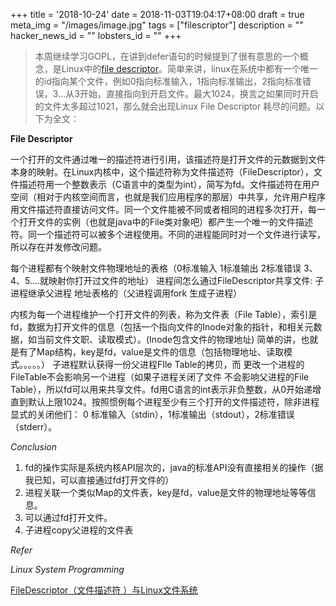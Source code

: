 +++
title = '2018-10-24'
date = 2018-11-03T19:04:17+08:00
draft = true
meta_img = "/images/image.jpg"
tags = ["filescriptor"]
description = ""
hacker_news_id = ""
lobsters_id = ""
+++

> 本周继续学习GOPL，在讲到defer语句的时候提到了很有意思的一个概念，是Linux中的[file descriptor](https://en.wikipedia.org/wiki/File_descriptor)。简单来讲，linux在系统中都有一个唯一的id指向某个文件，例如0指向标准输入，1指向标准输出，2指向标准错误，3...从3开始，直接指向到开启文件。最大1024，换言之如果同时开启的文件太多超过1021，那么就会出现Linux File Descriptor 耗尽的问题。以下为全文：

**File Descriptor**

一个打开的文件通过唯一的描述符进行引用，该描述符是打开文件的元数据到文件本身的映射。在Linux内核中，这个描述符称为文件描述符（FileDescriptor），文件描述符用一个整数表示（C语言中的类型为int），简写为fd。文件描述符在用户空间（相对于内核空间而言，也就是我们应用程序的那层）中共享，允许用户程序用文件描述符直接访问文件。同一个文件能被不同或者相同的进程多次打开，每一个打开文件的实例（也就是java中的File类对象吧）都产生一个唯一的文件描述符。同一个描述符可以被多个进程使用。不同的进程能同时对一个文件进行读写，所以存在并发修改问题。

每个进程都有个映射文件物理地址的表格（0标准输入 1标准输出 2标准错误 3、4、5....就映射你打开过文件的地址）
进程间怎么通过FileDescriptor共享文件: 子进程继承父进程 地址表格的（父进程调用fork 生成子进程）

内核为每一个进程维护一个打开文件的列表，称为文件表（File Table），索引是fd，数据为打开文件的信息（包括一个指向文件的Inode对象的指针，和相关元数据，如当前文件文职、读取模式）。(Inode包含文件的物理地址) 简单的讲，也就是有了Map结构，key是fd，value是文件的信息（包括物理地址、读取模式。。。。。）
子进程默认获得一份父进程FIle Table的拷贝，而 更改一个进程的FileTable不会影响另一个进程（如果子进程关闭了文件 不会影响父进程的File Table），所以fd可以用来共享文件。fd用C语言的int表示非负整数，从0开始递增 直到默认上限1024。按照惯例每个进程至少有三个打开的文件描述符，除非进程显式的关闭他们： 0 标准输入（stdin），1标准输出（stdout），2标准错误（stderr）。

*Conclusion*

1. fd的操作实际是系统内核API层次的，java的标准API没有直接相关的操作（据我已知，可以直接通过fd打开文件的）
2. 进程关联一个类似Map的文件表，key是fd，value是文件的物理地址等等信息。
3. 可以通过fd打开文件。
4. 子进程copy父进程的文件表

*Refer*

*Linux System Programming*

[FileDescriptor（文件描述符 ）与Linux文件系统](https://blog.csdn.net/zhjali123/article/details/72566685)


